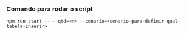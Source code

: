 ### Comando para rodar o script

`npm run start -- --qtd=<n> --cenario=<cenario-para-definir-qual-tabela-inserir>`